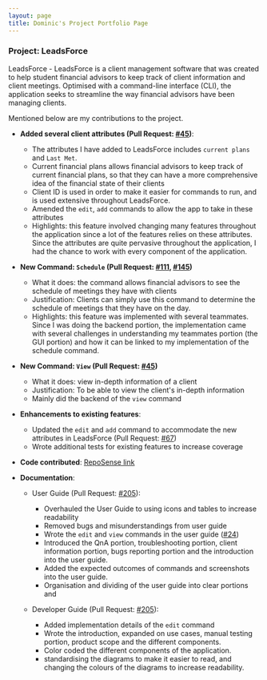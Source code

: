 ```yaml
---
layout: page
title: Dominic's Project Portfolio Page
---
```


### Project: LeadsForce

LeadsForce - LeadsForce is a client management software that was created to help student financial advisors to keep track of client information and client meetings. Optimised with a command-line interface (CLI), the application seeks to streamline the way financial advisors have been managing clients.

Mentioned below are my contributions to the project.

* **Added several client attributes (Pull Request: [#45](https://github.com/AY2122S1-CS2103T-T17-3/tp/pull/45))**:
  * The attributes I have added to LeadsForce includes `current plans` and `Last Met`. 
  * Current financial plans allows financial advisors to keep track of current financial plans, so that they can have a more comprehensive idea of the financial state of their clients
  * Client ID is used in order to make it easier for commands to run, and is used extensive throughout LeadsForce. 
  * Amended the `edit`, `add` commands to allow the app to take in these attributes
  * Highlights: this feature involved changing many features throughout the application since a lot of the features relies on these attributes. Since the attributes are quite pervasive throughout the application, I had the chance to work with every component of the application.

* **New Command: `Schedule` (Pull Request: [#111](https://github.com/AY2122S1-CS2103T-T17-3/tp/pull/111), [#145](https://github.com/AY2122S1-CS2103T-T17-3/tp/pull/145))**
  * What it does: the command allows financial advisors to see the schedule of meetings they have with clients
  * Justification: Clients can simply use this command to determine the schedule of meetings that they have on the day.
  * Highlights: this feature was implemented with several teammates. Since I was doing the backend portion, the implementation came with several challenges in understanding my teammates portion (the GUI portion) and how it can be linked to my implementation of the schedule command. 

* **New Command: `View` (Pull Request: [#45](https://github.com/AY2122S1-CS2103T-T17-3/tp/pull/45/files))**
  * What it does: view in-depth information of a client
  * Justification: To be able to view the client's in-depth information
  * Mainly did the backend of the `view` command

* **Enhancements to existing features**:
  * Updated the `edit` and `add` command to accommodate the new attributes in LeadsForce (Pull Request: [#67](https://github.com/AY2122S1-CS2103T-T17-3/tp/pull/67))
  * Wrote additional tests for existing features to increase coverage

* **Code contributed**: [RepoSense link](https://nus-cs2103-ay2122s1.github.io/tp-dashboard/?search=t17&sort=groupTitle&sortWithin=title&timeframe=commit&mergegroup=&groupSelect=groupByRepos&breakdown=true&checkedFileTypes=docs~functional-code~test-code~other&since=2021-09-17&tabOpen=true&tabType=authorship&tabAuthor=Domszy&tabRepo=AY2122S1-CS2103T-T17-3%2Ftp%5Bmaster%5D&authorshipIsMergeGroup=false&authorshipFileTypes=docs~functional-code~test-code~other&authorshipIsBinaryFileTypeChecked=false)

* **Documentation**:
  * User Guide (Pull Request: [#205](https://github.com/AY2122S1-CS2103T-T17-3/tp/pull/205)):
    * Overhauled the User Guide to using icons and tables to increase readability
    * Removed bugs and misunderstandings from user guide
    * Wrote the `edit` and `view` commands in the user guide ([#24](https://github.com/AY2122S1-CS2103T-T17-3/tp/pull/24))
    * Introduced the QnA portion, troubleshooting portion, client information portion, bugs reporting portion and the introduction into the user guide.
    * Added the expected outcomes of commands and screenshots into the user guide.
    * Organisation and dividing of the user guide into clear portions and

  * Developer Guide (Pull Request: [#205](https://github.com/AY2122S1-CS2103T-T17-3/tp/pull/205)):
    * Added implementation details of the `edit` command 
    * Wrote the introduction, expanded on use cases, manual testing portion, product scope and the different components.
    * Color coded the different components of the application.
    * standardising the diagrams to make it easier to read, and changing the colours of the diagrams to increase readability. 

